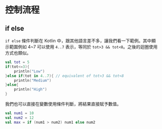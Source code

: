 # 控制流程

## if else
`if else` 條件判斷在 Kotlin 中，跟其他語言差不多，讓我們看一下範例。其中顯示範圍例如 4~7 可以使用 `4..7` 表示，等同於 `tot>3 && tot<8`。之後的迴圈使用方式也類似。

```kt
val tot = 5
if(tot<=3){
    println("Low")
}else if(tot in 4..7){ // equivalent of tot>3 && tot<8
    println("Medium")
}else{
    println("High")
}
````

我們也可以直接在變數使用條件判斷，將結果直接賦予數值。

```kt
val num1 = 10
val num2 = 12
val max = if (num1 > num2) num1 else num2
```